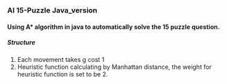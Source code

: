 ### AI 15-Puzzle Java_version

#### Using A* algorithm in java to automatically solve the 15 puzzle question.

##### Structure

1. Each movement takes g cost 1
2. Heuristic function calculating by Manhattan distance, the weight for heuristic function is set to be 2.

